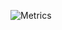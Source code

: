 ![Metrics](https://metrics.lecoq.io/mkn96?template=terminal&habits=1&activity=1&topics=1&stars=1&languages=1&isocalendar=1&followup=1&discussions=1&repositories=1&calendar=1&starlists=1&introduction=1&lines=1&skyline=1&pagespeed=1&music=1&base.indepth=false&repositories=100&repositories.batch=100&repositories.forks=false&repositories.affiliations=owner&isocalendar.duration=half-year&languages.limit=8&languages.threshold=0%25&languages.other=false&languages.colors=github&languages.sections=most-used&languages.indepth=false&languages.analysis.timeout=15&languages.categories=markup%2C%20programming&languages.recent.categories=markup%2C%20programming&languages.recent.load=300&languages.recent.days=14&topics.mode=starred&topics.sort=stars&topics.limit=15&stars.limit=4&habits.from=246&habits.days=14&habits.facts=true&habits.charts=false&habits.charts.type=classic&habits.trim=false&followup.sections=repositories&followup.indepth=false&activity.limit=5&activity.load=300&activity.days=14&activity.visibility=all&activity.timestamps=false&activity.filter=all&discussions.categories=true&discussions.categories.limit=0&introduction.title=true&starlists.limit=2&starlists.limit.repositories=2&starlists.languages=false&starlists.limit.languages=8&starlists.shuffle.repositories=true&calendar.limit=1&skyline.year=current-year&skyline.frames=60&skyline.quality=0.5&skyline.compatibility=false&pagespeed.url=www.miken.me&pagespeed.detailed=false&pagespeed.screenshot=false&music.provider=spotify&music.mode=playlist&music.playlist=https%3A%2F%2Fopen.spotify.com%2Fplaylist%2F2qiiwN5XoDtwTNXGc8Mq5t%3Fsi%3D720968d4fb5f4c57&music.limit=4&music.played.at=false&music.time.range=long&music.top.type=tracks&music.user=skxnsen&config.timezone=Europe%2FKiev&config.twemoji=true)
